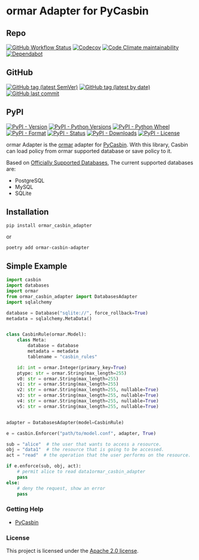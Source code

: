 ormar Adapter for PyCasbin
====

## Repo
[![GitHub Workflow Status](https://img.shields.io/github/workflow/status/shepilov-vladislav/ormar-casbin-adapter/Pytest?logo=github&style=for-the-badge)](https://github.com/shepilov-vladislav/ormar-casbin-adapter)
[![Codecov](https://img.shields.io/codecov/c/github/shepilov-vladislav/ormar-casbin-adapter?logo=codecov&style=for-the-badge)](https://github.com/shepilov-vladislav/ormar-casbin-adapter)
[![Code Climate maintainability](https://img.shields.io/codeclimate/maintainability/shepilov-vladislav/ormar-casbin-adapter?logo=code%20climate&style=for-the-badge)](https://github.com/shepilov-vladislav/ormar-casbin-adapter)
[![Dependabot](https://img.shields.io/badge/dependabot-Active-brightgreen?logo=dependabot&style=for-the-badge)](https://github.com/shepilov-vladislav/ormar-casbin-adapter)


## GitHub

[![GitHub tag (latest SemVer)](https://img.shields.io/github/v/tag/shepilov-vladislav/ormar-casbin-adapter?label=latest%20stable&sort=semver&style=for-the-badge)](https://github.com/shepilov-vladislav/ormar-casbin-adapter/releases)
[![GitHub tag (latest by date)](https://img.shields.io/github/v/tag/shepilov-vladislav/ormar-casbin-adapter?label=latest%20unstable&style=for-the-badge)](https://github.com/shepilov-vladislav/ormar-casbin-adapter/releases)
[![GitHub last commit](https://img.shields.io/github/last-commit/shepilov-vladislav/ormar-casbin-adapter?style=for-the-badge)](https://github.com/shepilov-vladislav/ormar-casbin-adapter/commits/master)

## PyPI

[![PyPI - Version](https://img.shields.io/pypi/v/ormar-casbin-adapter?style=for-the-badge)](https://pypi.org/project/ormar-casbin-adapter)
[![PyPI - Python Versions](https://img.shields.io/pypi/pyversions/ormar-casbin-adapter?style=for-the-badge)](https://pypi.org/project/ormar-casbin-adapter)
[![PyPI - Python Wheel](https://img.shields.io/pypi/wheel/ormar-casbin-adapter?style=for-the-badge)](https://pypi.org/project/ormar-casbin-adapter)
[![PyPI - Format](https://img.shields.io/pypi/format/ormar-casbin-adapter?style=for-the-badge)](https://pypi.org/project/ormar-casbin-adapter)
[![PyPI - Status](https://img.shields.io/pypi/status/ormar-casbin-adapter?style=for-the-badge)](https://pypi.org/project/ormar-casbin-adapter)
[![PyPI - Downloads](https://img.shields.io/pypi/dd/ormar-casbin-adapter?style=for-the-badge)](https://pypi.org/project/ormar-casbin-adapter)
[![PyPI - License](https://img.shields.io/pypi/l/ormar-casbin-adapter?style=for-the-badge)](https://pypi.org/project/ormar-casbin-adapter)

ormar Adapter is the [ormar](https://collerek.github.io/ormar/) adapter for [PyCasbin](https://github.com/casbin/pycasbin). With this library, Casbin can load policy from ormar supported database or save policy to it.

Based on [Officially Supported Databases](https://collerek.github.io/ormar/), The current supported databases are:

- PostgreSQL
- MySQL
- SQLite

## Installation

```
pip install ormar_casbin_adapter
```

or

```
poetry add ormar-casbin-adapter
```

## Simple Example

```python
import casbin
import databases
import ormar
from ormar_casbin_adapter import DatabasesAdapter
import sqlalchemy

database = Database("sqlite://", force_rollback=True)
metadata = sqlalchemy.MetaData()


class CasbinRule(ormar.Model):
    class Meta:
        database = database
        metadata = metadata
        tablename = "casbin_rules"

    id: int = ormar.Integer(primary_key=True)
    ptype: str = ormar.String(max_length=255)
    v0: str = ormar.String(max_length=255)
    v1: str = ormar.String(max_length=255)
    v2: str = ormar.String(max_length=255, nullable=True)
    v3: str = ormar.String(max_length=255, nullable=True)
    v4: str = ormar.String(max_length=255, nullable=True)
    v5: str = ormar.String(max_length=255, nullable=True)


adapter = DatabasesAdapter(model=CasbinRule)

e = casbin.Enforcer("path/to/model.conf", adapter, True)

sub = "alice"  # the user that wants to access a resource.
obj = "data1"  # the resource that is going to be accessed.
act = "read"  # the operation that the user performs on the resource.

if e.enforce(sub, obj, act):
    # permit alice to read data1ormar_casbin_adapter
    pass
else:
    # deny the request, show an error
    pass
```


### Getting Help

- [PyCasbin](https://github.com/casbin/pycasbin)

### License

This project is licensed under the [Apache 2.0 license](LICENSE).
